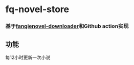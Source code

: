 # fq-novel-store
### 基于[fanqienovel-downloader](https://github.com/ying-ck/fanqienovel-downloader)和Github action实现
## 功能
每12小时更新一次小说
